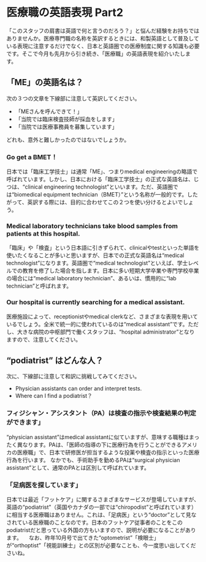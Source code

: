 # 医療職の英語表現 Part2

「このスタッフの肩書は英語で何と言うのだろう？」と悩んだ経験をお持ちではありませんか。医療専門職の名称を英訳するときには、和製英語として普及している表現に注意するだけでなく、日本と英語圏での医療制度に関する知識も必要です。そこで今月も先月から引き続き、「医療職」の英語表現を紹介いたします。

## 「ME」の英語名は？

次の３つの文章を下線部に注意して英訳してください。

- 「MEさんを呼んできて！」
- 「当院では臨床検査技師が採血をします」
- 「当院では医療事務員を募集しています」

どれも、意外と難しかったのではないでしょうか。

### Go get a BMET！

日本では「臨床工学技士」は通常「ME」、つまりmedical engineeringの略語で呼ばれています。しかし、日本における「臨床工学技士」の正式な英語名は、じつは、“clinical engineering technologist”といいます。ただ、英語圏では“biomedical equipment technician（BMET）”という名称が一般的です。したがって、英訳する際には、目的に合わせてこの２つを使い分けるとよいでしょう。

### Medical laboratory technicians take blood samples from patients at this hospital.

「臨床」や「検査」という日本語に引きずられて、clinicalやtestといった単語を使いたくなることが多いと思いますが、日本での正式な英語名は“medical technologist”になります。英語圏で“medical technologist”といえば、学士レベルでの教育を修了した場合を指します。日本に多い短期大学卒業や専門学校卒業の場合には“medical laboratory technician”、あるいは、慣用的に“lab technician”と呼ばれます。

### Our hospital is currently searching for a medical assistant.

医療施設によって、receptionistやmedical clerkなど、さまざまな表現を用いているでしょう。全米で統一的に使われているのは“medical assistant”です。ただし、大きな病院の中枢部門で働くスタッフは、“hospital administrator”となりますので、注意してください。

## “podiatrist” はどんな人？

次に、下線部に注意して和訳に挑戦してみてください。

- Physician assistants can order and interpret tests.
- Where can I find a podiatrist？

### フィジシャン・アシスタント（PA）は検査の指示や検査結果の判定ができます」

“physician assistant”はmedical assistantに似ていますが、意味する職種はまったく異なります。PAは、「医師の指導の下に医療行為を行うことができるアメリカの医療職」で、日本で研修医が担当するような投薬や検査の指示といった医療行為を行います。
なかでも、手術助手を勤めるPAは“surgical physician assistant”として、通常のPAとは区別して呼ばれています。

### 「足病医を探しています」

日本では最近「フットケア」に関するさまざまなサービスが登場していますが、英語の“podiatrist”（英国やカナダの一部では“chiropodist”と呼ばれています）に相当する医療職はありません。これは、「足病医」という“doctor”として見なされている医療職のことなのです。日本のフットケア従事者のことをこのpodiatristだと思っている外国の方もいますので、説明が必要になることがあります。 　なお、昨年10月号で出てきた“optometrist”「検眼士」が“orthoptist”「視能訓練士」との区別が必要なことも、今一度思い出してくださいね。
